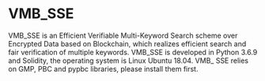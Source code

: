 # VMB_SSE
VMB_SSE is an Efficient Verifiable Multi-Keyword Search scheme over Encrypted Data based on Blockchain, which realizes efficient search and fair verification of multiple keywords.
VMB_SSE is developed in Python 3.6.9 and Solidity, the operating system is Linux Ubuntu 18.04.
VMB_ SSE relies on GMP, PBC and pypbc libraries, please install them first.
